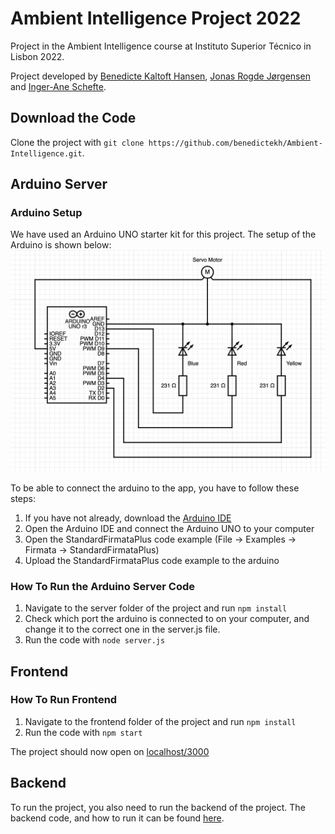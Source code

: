 # Ambient Intelligence Project 2022
Project in the Ambient Intelligence course at Instituto Superior Técnico in Lisbon 2022.

Project developed by [Benedicte Kaltoft Hansen](https://github.com/benedictekh), [Jonas Rogde Jørgensen](https://github.com/jonasrj97) and [Inger-Ane Schefte](https://github.com/ingeraness).

## Download the Code
Clone the project with `git clone https://github.com/benedictekh/Ambient-Intelligence.git`.

## Arduino Server
### Arduino Setup
We have used an Arduino UNO starter kit for this project. The setup of the Arduino is shown below:
![Arduino setup](arduino.png)

To be able to connect the arduino to the app, you have to follow these steps:
1. If you have not already, download the [Arduino IDE](https://www.arduino.cc/en/software)
2. Open the Arduino IDE and connect the Arduino UNO to your computer
4. Open the StandardFirmataPlus code example (File -> Examples -> Firmata -> StandardFirmataPlus)
5. Upload the StandardFirmataPlus code example to the arduino

### How To Run the Arduino Server Code
1. Navigate to the server folder of the project and run `npm install`
2. Check which port the arduino is connected to on your computer, and change it to the correct one in the server.js file.
3. Run the code with `node server.js`

## Frontend
### How To Run Frontend
1. Navigate to the frontend folder of the project and run `npm install`
2. Run the code with `npm start`

The project should now open on [localhost/3000](http://localhost:3000/)


## Backend
To run the project, you also need to run the backend of the project. The backend code, and how to run it can be found [here](https://github.com/ingeraness/ambient-intelligence-backend).
